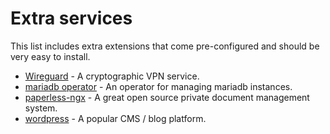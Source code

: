 # Extra services

This list includes extra extensions that come pre-configured and should be very easy to install.

- [Wireguard](flux-modules/extras/wireguard/README.md) - A cryptographic VPN service.
- [mariadb operator](flux-modules/extras/mariadb/README.md) - An operator for managing mariadb instances.
- [paperless-ngx](./flux-modules/extras/paperless/README.md) - A great open source private document management system.
- [wordpress](./flux-modules/extras/wordpress/README.md) - A popular CMS / blog platform.
